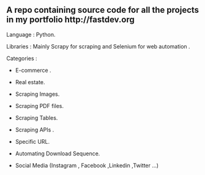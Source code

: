<h2> A repo containing source code for all the projects in my portfolio http://fastdev.org</h2>

Language : Python.

Libraries : Mainly Scrapy for scraping and Selenium for web automation .

Categories :

* E-commerce .

* Real estate.

* Scraping Images.

* Scraping PDF files.

* Scraping Tables.

* Scraping APIs .

* Specific URL.

* Automating Download Sequence.

* Social Media (Instagram , Facebook ,Linkedin ,Twitter ...)
